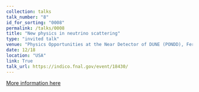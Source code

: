 ```yaml
---
collection: talks
talk_number: "8"
id_for_sorting: "0008"
permalink: /talks/0008
title: "New physics in neutrino scattering" 
type: "invited talk"
venue: "Physics Opportunities at the Near Detector of DUNE (PONDD), Fermilab"
date: 12/18
location: "USA"
link: True 
talk_url: https://indico.fnal.gov/event/18430/ 
---
```


[More information here](https://indico.fnal.gov/event/18430/)
